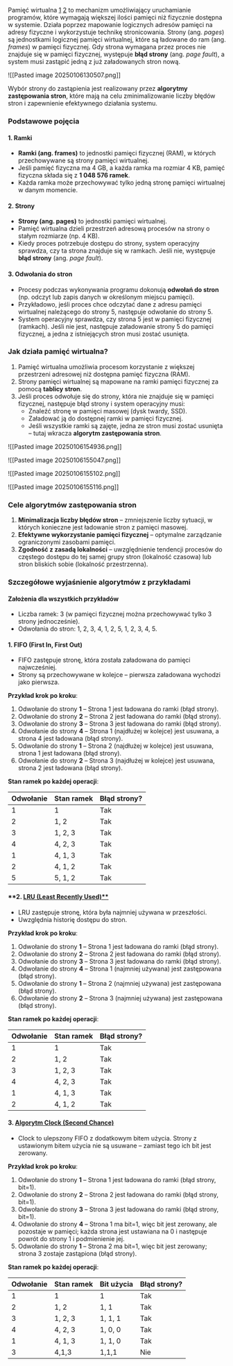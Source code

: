 Pamięć wirtualna [1](https://www.youtube.com/watch?v=A9WLYbE0p-I) [2](https://www.youtube.com/watch?v=8yO2FBBfaB0) to mechanizm umożliwiający uruchamianie programów, które wymagają większej ilości pamięci niż fizycznie dostępna w systemie. Działa poprzez mapowanie logicznych adresów pamięci na adresy fizyczne i wykorzystuje technikę stronicowania. Strony (ang. _pages_) są jednostkami logicznej pamięci wirtualnej, które są ładowane do ram (ang. _frames_) w pamięci fizycznej. Gdy strona wymagana przez proces nie znajduje się w pamięci fizycznej, występuje **błąd strony** (ang. _page fault_), a system musi zastąpić jedną z już załadowanych stron nową.

![[Pasted image 20250106130507.png]]

Wybór strony do zastąpienia jest realizowany przez **algorytmy zastępowania stron**, które mają na celu zminimalizowanie liczby błędów stron i zapewnienie efektywnego działania systemu.

### **Podstawowe pojęcia**
#### **1. Ramki**
- **Ramki (ang. frames)** to jednostki pamięci fizycznej (RAM), w których przechowywane są strony pamięci wirtualnej.
- Jeśli pamięć fizyczna ma 4 GB, a każda ramka ma rozmiar 4 KB, pamięć fizyczna składa się z **1 048 576 ramek**.
- Każda ramka może przechowywać tylko jedną stronę pamięci wirtualnej w danym momencie.
#### **2. Strony**
- **Strony (ang. pages)** to jednostki pamięci wirtualnej.
- Pamięć wirtualna dzieli przestrzeń adresową procesów na strony o stałym rozmiarze (np. 4 KB).
- Kiedy proces potrzebuje dostępu do strony, system operacyjny sprawdza, czy ta strona znajduje się w ramkach. Jeśli nie, występuje **błąd strony** (ang. _page fault_).
#### **3. Odwołania do stron**
- Procesy podczas wykonywania programu dokonują **odwołań do stron** (np. odczyt lub zapis danych w określonym miejscu pamięci).
- Przykładowo, jeśli proces chce odczytać dane z adresu pamięci wirtualnej należącego do strony 5, następuje odwołanie do strony 5.
- System operacyjny sprawdza, czy strona 5 jest w pamięci fizycznej (ramkach). Jeśli nie jest, następuje załadowanie strony 5 do pamięci fizycznej, a jedna z istniejących stron musi zostać usunięta.

### **Jak działa pamięć wirtualna?**
1. Pamięć wirtualna umożliwia procesom korzystanie z większej przestrzeni adresowej niż dostępna pamięć fizyczna (RAM).
2. Strony pamięci wirtualnej są mapowane na ramki pamięci fizycznej za pomocą **tablicy stron**.
3. Jeśli proces odwołuje się do strony, która nie znajduje się w pamięci fizycznej, następuje błąd strony i system operacyjny musi:
    - Znaleźć stronę w pamięci masowej (dysk twardy, SSD).
    - Załadować ją do dostępnej ramki w pamięci fizycznej.
    - Jeśli wszystkie ramki są zajęte, jedna ze stron musi zostać usunięta – tutaj wkracza **algorytm zastępowania stron**.

![[Pasted image 20250106154936.png]]

![[Pasted image 20250106155047.png]]

![[Pasted image 20250106155102.png]]

![[Pasted image 20250106155116.png]]

### **Cele algorytmów zastępowania stron**
1. **Minimalizacja liczby błędów stron** – zmniejszenie liczby sytuacji, w których konieczne jest ładowanie stron z pamięci masowej.
2. **Efektywne wykorzystanie pamięci fizycznej** – optymalne zarządzanie ograniczonymi zasobami pamięci.
3. **Zgodność z zasadą lokalności** – uwzględnienie tendencji procesów do częstego dostępu do tej samej grupy stron (lokalność czasowa) lub stron bliskich sobie (lokalność przestrzenna).

### **Szczegółowe wyjaśnienie algorytmów z przykładami**

#### **Założenia dla wszystkich przykładów**
- Liczba ramek: 3 (w pamięci fizycznej można przechowywać tylko 3 strony jednocześnie).
- Odwołania do stron: 1, 2, 3, 4, 1, 2, 5, 1, 2, 3, 4, 5.

#### **1. FIFO (First In, First Out)**
- FIFO zastępuje stronę, która została załadowana do pamięci najwcześniej.
- Strony są przechowywane w kolejce – pierwsza załadowana wychodzi jako pierwsza.

**Przykład krok po kroku**:
1. Odwołanie do strony **1** – Strona 1 jest ładowana do ramki (błąd strony).
2. Odwołanie do strony **2** – Strona 2 jest ładowana do ramki (błąd strony).
3. Odwołanie do strony **3** – Strona 3 jest ładowana do ramki (błąd strony).
4. Odwołanie do strony **4** – Strona 1 (najdłużej w kolejce) jest usuwana, a strona 4 jest ładowana (błąd strony).
5. Odwołanie do strony **1** – Strona 2 (najdłużej w kolejce) jest usuwana, strona 1 jest ładowana (błąd strony).
6. Odwołanie do strony **2** – Strona 3 (najdłużej w kolejce) jest usuwana, strona 2 jest ładowana (błąd strony).

**Stan ramek po każdej operacji**:

| Odwołanie | Stan ramek | Błąd strony? |
| --------- | ---------- | ------------ |
| 1         | 1          | Tak          |
| 2         | 1, 2       | Tak          |
| 3         | 1, 2, 3    | Tak          |
| 4         | 4, 2, 3    | Tak          |
| 1         | 4, 1, 3    | Tak          |
| 2         | 4, 1, 2    | Tak          |
| 5         | 5, 1, 2    | Tak          |

#### **2. [LRU (Least Recently Used)**](https://www.youtube.com/watch?v=8Z9-BvSXq_Q)
- LRU zastępuje stronę, która była najmniej używana w przeszłości.
- Uwzględnia historię dostępu do stron.

**Przykład krok po kroku**:
1. Odwołanie do strony **1** – Strona 1 jest ładowana do ramki (błąd strony).
2. Odwołanie do strony **2** – Strona 2 jest ładowana do ramki (błąd strony).
3. Odwołanie do strony **3** – Strona 3 jest ładowana do ramki (błąd strony).
4. Odwołanie do strony **4** – Strona 1 (najmniej używana) jest zastępowana (błąd strony).
5. Odwołanie do strony **1** – Strona 2 (najmniej używana) jest zastępowana (błąd strony).
6. Odwołanie do strony **2** – Strona 3 (najmniej używana) jest zastępowana (błąd strony).

**Stan ramek po każdej operacji**:

| Odwołanie | Stan ramek | Błąd strony? |
| --------- | ---------- | ------------ |
| 1         | 1          | Tak          |
| 2         | 1, 2       | Tak          |
| 3         | 1, 2, 3    | Tak          |
| 4         | 4, 2, 3    | Tak          |
| 1         | 4, 1, 3    | Tak          |
| 2         | 4, 1, 2    | Tak          |
#### **3. [Algorytm Clock (Second Chance)](https://www.youtube.com/watch?v=C26qsPwf-Js)**
- Clock to ulepszony FIFO z dodatkowym bitem użycia. Strony z ustawionym bitem użycia nie są usuwane – zamiast tego ich bit jest zerowany.

**Przykład krok po kroku**:
1. Odwołanie do strony **1** – Strona 1 jest ładowana do ramki (błąd strony, bit=1).
2. Odwołanie do strony **2** – Strona 2 jest ładowana do ramki (błąd strony, bit=1).
3. Odwołanie do strony **3** – Strona 3 jest ładowana do ramki (błąd strony, bit=1).
4. Odwołanie do strony **4** – Strona 1 ma bit=1, więc bit jest zerowany, ale pozostaje w pamięci; każda strona jest ustawiana na 0 i następuje powrót do strony 1 i podmienienie jej.
5. Odwołanie do strony **1** – Strona 2 ma bit=1, więc bit jest zerowany; strona 3 zostaje zastąpiona (błąd strony).

**Stan ramek po każdej operacji**:

| Odwołanie | Stan ramek | Bit użycia | Błąd strony? |
| --------- | ---------- | ---------- | ------------ |
| 1         | 1          | 1          | Tak          |
| 2         | 1, 2       | 1, 1       | Tak          |
| 3         | 1, 2, 3    | 1, 1, 1    | Tak          |
| 4         | 4, 2, 3    | 1, 0, 0    | Tak          |
| 1         | 4, 1, 3    | 1, 1, 0    | Tak          |
| 3         | 4,1,3      | 1,1,1      | Nie          |
